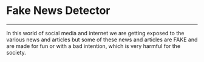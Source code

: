 # Fake News Detector
---
In this world of social media and internet we are getting exposed to the various news and articles but some of these news and 
articles are FAKE and are made for fun or with a bad intention, which is very harmful for the society.
<br>
